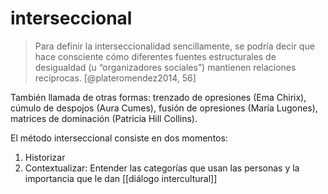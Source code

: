 # interseccional
>Para definir la interseccionalidad sencillamente, se podría decir que hace consciente cómo diferentes fuentes estructurales de desigualdad (u “organizadores sociales”) mantienen relaciones recíprocas. [@plateromendez2014, 56]

También llamada de otras formas: trenzado de opresiones (Ema Chirix), cúmulo de despojos (Aura Cumes), fusión de opresiones (María Lugones), matrices de dominación (Patricia Hill Collins).

El método interseccional consiste en dos momentos:

1. Historizar
2. Contextualizar: Entender las categorías que usan las personas y la importancia que le dan [[diálogo intercultural]]
